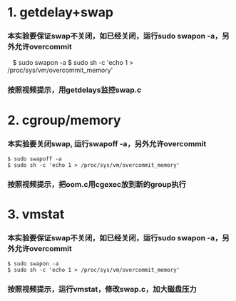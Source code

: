 # 1. getdelay+swap
### 本实验要保证swap不关闭，如已经关闭，运行sudo swapon -a，另外允许overcommit
    $ sudo swapon -a
    $ sudo sh -c 'echo 1 > /proc/sys/vm/overcommit_memory'
### 按照视频提示，用getdelays监控swap.c

# 2. cgroup/memory
### 本实验要关闭swap, 运行swapoff -a，另外允许overcommit
    $ sudo swapoff -a
    $ sudo sh -c 'echo 1 > /proc/sys/vm/overcommit_memory'
### 按照视频提示，把oom.c用cgexec放到新的group执行

# 3. vmstat
### 本实验要保证swap不关闭，如已经关闭，运行sudo swapon -a，另外允许overcommit
    $ sudo swapon -a
    $ sudo sh -c 'echo 1 > /proc/sys/vm/overcommit_memory'
### 按照视频提示，运行vmstat，修改swap.c，加大磁盘压力

